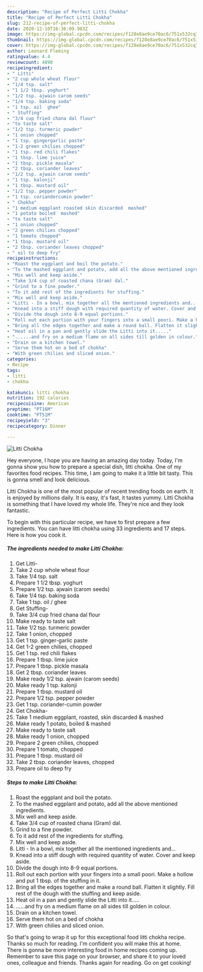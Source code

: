 ```yaml
---
description: "Recipe of Perfect Litti Chokha"
title: "Recipe of Perfect Litti Chokha"
slug: 212-recipe-of-perfect-litti-chokha
date: 2020-12-10T16:36:09.983Z
image: https://img-global.cpcdn.com/recipes/f128e8ae9ce70ac6/751x532cq70/litti-chokha-recipe-main-photo.jpg
thumbnail: https://img-global.cpcdn.com/recipes/f128e8ae9ce70ac6/751x532cq70/litti-chokha-recipe-main-photo.jpg
cover: https://img-global.cpcdn.com/recipes/f128e8ae9ce70ac6/751x532cq70/litti-chokha-recipe-main-photo.jpg
author: Leonard Fleming
ratingvalue: 4.4
reviewcount: 4890
recipeingredient:
- " Litti"
- "2 cup whole wheat flour"
- "1/4 tsp. salt"
- "1 1/2 tbsp. yoghurt"
- "1/2 tsp. ajwain carom seeds"
- "1/4 tsp. baking soda"
- "1 tsp. oil  ghee"
- " Stuffing"
- "3/4 cup fried chana dal flour"
- "to taste salt"
- "1/2 tsp. turmeric powder"
- "1 onion chopped"
- "1 tsp. gingergarlic paste"
- "1-2 green chilies chopped"
- "1 tsp. red chili flakes"
- "1 tbsp. lime juice"
- "1 tbsp. pickle masala"
- "2 tbsp. coriander leaves"
- "1/2 tsp. ajwain carom seeds"
- "1 tsp. kalonji"
- "1 tbsp. mustard oil"
- "1/2 tsp. pepper powder"
- "1 tsp. coriandercumin powder"
- " Chokha"
- "1 medium eggplant roasted skin discarded  mashed"
- "1 potato boiled  mashed"
- "to taste salt"
- "1 onion chopped"
- "2 green chilies chopped"
- "1 tomato chopped"
- "1 tbsp. mustard oil"
- "2 tbsp. coriander leaves chopped"
- " oil to deep fry"
recipeinstructions:
- "Roast the eggplant and boil the potato."
- "To the mashed eggplant and potato, add all the above mentioned ingredients."
- "Mix well and keep aside."
- "Take 3/4 cup of roasted chana (Gram) dal."
- "Grind to a fine powder."
- "To it add rest of the ingredients for stuffing."
- "Mix well and keep aside."
- "Litti - In a bowl, mix together all the mentioned ingredients and..."
- "Knead into a stiff dough with required quantity of water. Cover and keep aside."
- "Divide the dough into 8-9 equal portions."
- "Roll out each portion with your fingers into a small poori. Make a hollow and put 1 tbsp. of the stuffing in it."
- "Bring all the edges together and make a round ball. Flatten it slightly. Fill rest of the dough with the stuffing and keep aside."
- "Heat oil in a pan and gently slide the Litti into it....."
- "......and fry on a medium flame on all sides till golden in colour."
- "Drain on a kitchen towel."
- "Serve them hot on a bed of chokha"
- "With green chilies and sliced onion."
categories:
- Recipe
tags:
- litti
- chokha

katakunci: litti chokha 
nutrition: 192 calories
recipecuisine: American
preptime: "PT16M"
cooktime: "PT51M"
recipeyield: "3"
recipecategory: Dinner

---
```



![Litti Chokha](https://img-global.cpcdn.com/recipes/f128e8ae9ce70ac6/751x532cq70/litti-chokha-recipe-main-photo.jpg)

Hey everyone, I hope you are having an amazing day today. Today, I'm gonna show you how to prepare a special dish, litti chokha. One of my favorites food recipes. This time, I am going to make it a little bit tasty. This is gonna smell and look delicious.



Litti Chokha is one of the most popular of recent trending foods on earth. It is enjoyed by millions daily. It is easy, it's fast, it tastes yummy. Litti Chokha is something that I have loved my whole life. They're nice and they look fantastic.


To begin with this particular recipe, we have to first prepare a few ingredients. You can have litti chokha using 33 ingredients and 17 steps. Here is how you cook it.

<!--inarticleads1-->

##### The ingredients needed to make Litti Chokha:

1. Get  Litti-
1. Take 2 cup whole wheat flour
1. Take 1/4 tsp. salt
1. Prepare 1 1/2 tbsp. yoghurt
1. Prepare 1/2 tsp. ajwain (carom seeds)
1. Take 1/4 tsp. baking soda
1. Take 1 tsp. oil / ghee
1. Get  Stuffing-
1. Take 3/4 cup fried chana dal flour
1. Make ready to taste salt
1. Take 1/2 tsp. turmeric powder
1. Take 1 onion, chopped
1. Get 1 tsp. ginger-garlic paste
1. Get 1-2 green chilies, chopped
1. Get 1 tsp. red chili flakes
1. Prepare 1 tbsp. lime juice
1. Prepare 1 tbsp. pickle masala
1. Get 2 tbsp. coriander leaves
1. Make ready 1/2 tsp. ajwain (carom seeds)
1. Make ready 1 tsp. kalonji
1. Prepare 1 tbsp. mustard oil
1. Prepare 1/2 tsp. pepper powder
1. Get 1 tsp. coriander-cumin powder
1. Get  Chokha-
1. Take 1 medium eggplant, roasted, skin discarded &amp; mashed
1. Make ready 1 potato, boiled &amp; mashed
1. Make ready to taste salt
1. Make ready 1 onion, chopped
1. Prepare 2 green chilies, chopped
1. Prepare 1 tomato, chopped
1. Prepare 1 tbsp. mustard oil
1. Take 2 tbsp. coriander leaves, chopped
1. Prepare  oil to deep fry




<!--inarticleads2-->

##### Steps to make Litti Chokha:

1. Roast the eggplant and boil the potato.
1. To the mashed eggplant and potato, add all the above mentioned ingredients.
1. Mix well and keep aside.
1. Take 3/4 cup of roasted chana (Gram) dal.
1. Grind to a fine powder.
1. To it add rest of the ingredients for stuffing.
1. Mix well and keep aside.
1. Litti - In a bowl, mix together all the mentioned ingredients and...
1. Knead into a stiff dough with required quantity of water. Cover and keep aside.
1. Divide the dough into 8-9 equal portions.
1. Roll out each portion with your fingers into a small poori. Make a hollow and put 1 tbsp. of the stuffing in it.
1. Bring all the edges together and make a round ball. Flatten it slightly. Fill rest of the dough with the stuffing and keep aside.
1. Heat oil in a pan and gently slide the Litti into it.....
1. ......and fry on a medium flame on all sides till golden in colour.
1. Drain on a kitchen towel.
1. Serve them hot on a bed of chokha
1. With green chilies and sliced onion.




So that's going to wrap it up for this exceptional food litti chokha recipe. Thanks so much for reading. I'm confident you will make this at home. There is gonna be more interesting food in home recipes coming up. Remember to save this page on your browser, and share it to your loved ones, colleague and friends. Thanks again for reading. Go on get cooking!
